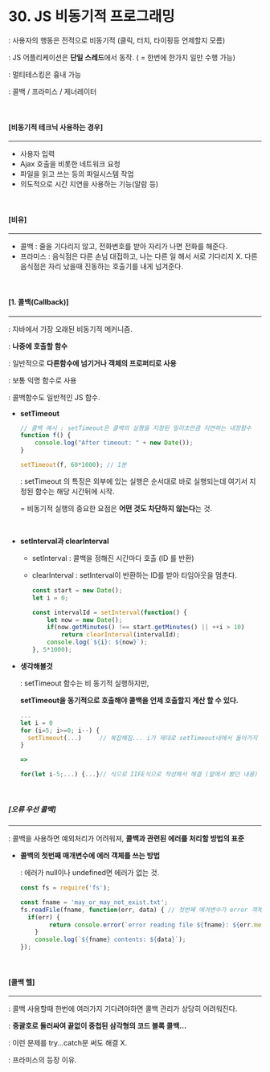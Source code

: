 # 30. JS 비동기적 프로그래밍

: 사용자의 행동은 전적으로 비동기적 (클릭, 터치, 타이핑등 언제할지 모름)

: JS 어플리케이션은 **단일 스레드**에서 동작. ( = 한번에 한가지 일만 수행 가능)

: 멀티테스킹은 흉내 가능

: 콜백 / 프라미스 / 제너레이터

<br>

#### [비동기적 테크닉 사용하는 경우]

----

- 사용자 입력
- Ajax 호출을 비롯한 네트워크 요청
- 파일을 읽고 쓰는 등의 파일시스템 작업
- 의도적으로 시간 지연을 사용하는 기능(알람 등)

<br>

#### [비유]

----

- 콜백 : 줄을 기다리지 않고, 전화번호를 받아 자리가 나면 전화를 해준다.
- 프라미스 : 음식점은 다른 손님 대접하고, 나는 다른 일 해서 서로 기다리지 X.  다른 음식점은 자리 났을때 진동하는 호출기를 내게 넘겨준다.

<br>

#### [1. 콜백(Callback)]

---

: 자바에서 가장 오래된 비동기적 메커니즘.

: **나중에 호출할 함수**

: 일반적으로 **다른함수에 넘기거나 객체의 프로퍼티로 사용**

: 보통 익명 함수로 사용

: 콜백함수도 일반적인 JS 함수.

- **setTimeout**

  ```js
  // 콜백 예시 : setTimeout은 콜백의 실행을 지정된 밀리초만큼 지연하는 내장함수
  function f() {
      console.log("After timeout: " + new Date());
  }
  
  setTimeout(f, 60*1000); // 1분
  ```

  : setTimeout 의 특징은 외부에 있는 실행은 순서대로 바로 실행되는데 여기서 지정된 함수는 해당 시간뒤에 시작.

  = 비동기적 실행의 중요한 요점은 **어떤 것도 차단하지 않는다**는 것.

  <br>

- **setInterval과 clearInterval**

  - setInterval : 콜백을 정해진 시간마다 호출 (ID 를 반환)

  - clearInterval : setInterval이 반환하는 ID를 받아 타임아웃을 멈춘다.

    ```js
    const start = new Date();
    let i = 0;
    
    const intervalId = setInterval(function() {
    	let now = new Date();
    	if(now.getMinutes() !== start.getMinutes() || ++i > 10)
    		return clearInterval(intervalId);
    	console.log(`${i}: ${now}`);
    }, 5*1000);
    ```

- **생각해볼것**

  : setTimeout 함수는 비 동기적 실행하지만, 

   **setTimeout을 동기적으로 호출해야 콜백을 언제 호출할지 계산 할 수 있다.**

  ```js
  ...
  let i = 0
  for (i=5; i>=0; i--) {
  	setTimeout(...)     // 복잡해짐... i가 제대로 setTimeout내에서 돌아가지 않음..
  }
  
  =>
  
  for(let i-5;...) {...}// 식으로 IIFE식으로 작성해서 해결 (앞에서 봤던 내용)
  ```

<br>

##### [오류 우선 콜백]

----

: 콜백을 사용하면 예외처리가 어려워져, **콜백과 관련된 에러를 처리할 방법의 표준**

- **콜백의 첫번째 매개변수에 에러 객체를 쓰는 방법**

  : 에러가 null이나 undefined면 에러가 없는 것.

  ```js
  const fs = require('fs');
  
  const fname = 'may_or_may_not_exist.txt';
  fs.readFile(fname, function(err, data) { // 첫번째 매겨변수가 error 객체
  	if(err) {
          return console.error(`error reading file ${fname}: ${err.message}`)
      }
      console.log(`${fname} contents: ${data}`);
  });
  ```

<br>

#### [콜백 헬]

----

: 콜백 사용할때 한번에 여러가지 기다려야하면 콜백 관리가 상당히 어려워진다.

: **중괄호로 둘러싸여 끝없이 중첩된 삼각형의 코드 블록 콜백...**

: 이런 문제를 try...catch문 써도 해결 X.

: 프라미스의 등장 이유.

<br>









